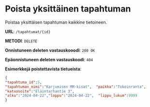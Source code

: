 # Poista yksittäinen tapahtuman

Poistaa yksittäisen tapahtuman kaikkine tietoineen.

__URL__: `/tapahtumat/{id}`

__METODI__: `DELETE`

__Onnistuneen deleten vastauskooodi__: `200 OK`

__Epäonnistuneen deleten vastauskoodi__: `404`

__Esimerkkejä poistettavista tietueista__:

```Json
{
"tapahtuma_id":5,  
"tapahtuman_nimi":"Karjumisen MM-kisat",  "paikka":"Tokoinranta",  
"katuosoite":"Eläintarhantie 3",  
"alku":"2024-04-22","loppu":"2024-04-22",  "lippu_lukum":9999
}


